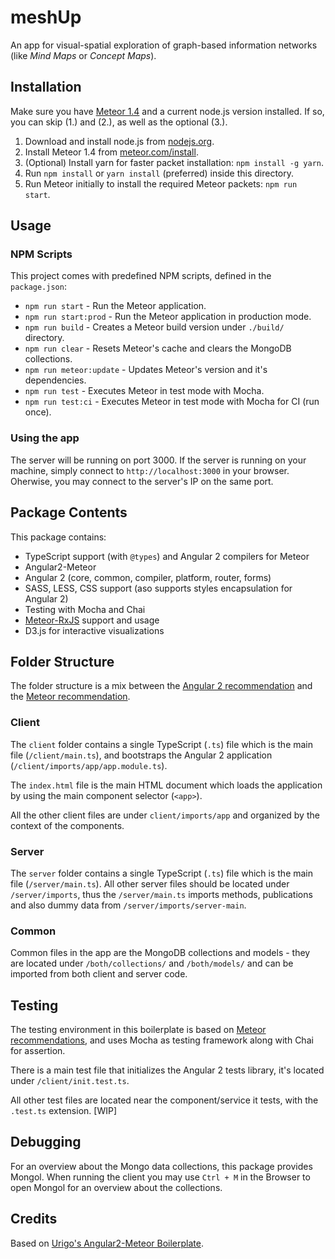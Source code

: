 # meshUp
An app for visual-spatial exploration of graph-based information networks (like _Mind Maps_ or _Concept Maps_).

## Installation
Make sure you have [Meteor 1.4](https://www.meteor.com/install) and a current node.js version installed. If so, you can skip (1.) and (2.), as well as the optional (3.).

1. Download and install node.js from [nodejs.org](https://nodejs.org/).
2. Install Meteor 1.4 from [meteor.com/install](https://www.meteor.com/install).
3. (Optional) Install yarn for faster packet installation: `npm install -g yarn`.
4. Run `npm install` or `yarn install` (preferred) inside this directory.
5. Run Meteor initially to install the required Meteor packets: `npm run start`. 


## Usage

### NPM Scripts
This project comes with predefined NPM scripts, defined in the `package.json`:

- `npm run start` - Run the Meteor application.
- `npm run start:prod` - Run the Meteor application in production mode.
- `npm run build` - Creates a Meteor build version under `./build/` directory.
- `npm run clear` - Resets Meteor's cache and clears the MongoDB collections.
- `npm run meteor:update` - Updates Meteor's version and it's dependencies.
- `npm run test` - Executes Meteor in test mode with Mocha.
- `npm run test:ci` - Executes Meteor in test mode with Mocha for CI (run once).

### Using the app
The server will be running on port 3000. If the server is running on your machine, simply connect to `http://localhost:3000` in your browser. Oherwise, you may connect to the server's IP on the same port.


## Package Contents
This package contains:

- TypeScript support (with `@types`) and Angular 2 compilers for Meteor
- Angular2-Meteor
- Angular 2 (core, common, compiler, platform, router, forms)
- SASS, LESS, CSS support (aso supports styles encapsulation for Angular 2)
- Testing with Mocha and Chai
- [Meteor-RxJS](http://angular-meteor.com/meteor-rxjs/) support and usage
- D3.js for interactive visualizations


## Folder Structure
The folder structure is a mix between the [Angular 2 recommendation](https://johnpapa.net/angular-2-styles/) and the [Meteor recommendation](https://guide.meteor.com/structure.html).

### Client
The `client` folder contains a single TypeScript (`.ts`) file which is the main file (`/client/main.ts`), and bootstraps the Angular 2 application (`/client/imports/app/app.module.ts`).

The `index.html` file is the main HTML document which loads the application by using the main component selector (`<app>`).

All the other client files are under `client/imports/app` and organized by the context of the components.


### Server
The `server` folder contains a single TypeScript (`.ts`) file which is the main file (`/server/main.ts`).
All other server files should be located under `/server/imports`, thus the `/server/main.ts` imports methods, publications and also dummy data from `/server/imports/server-main`.


### Common
Common files in the app are the MongoDB collections and models - they are located under `/both/collections/` and `/both/models/` and can be imported from both client and server code.


## Testing
The testing environment in this boilerplate is based on [Meteor recommendations](https://guide.meteor.com/testing.html), and uses Mocha as testing framework along with Chai for assertion.

There is a main test file that initializes the Angular 2 tests library, it's located under `/client/init.test.ts`.

All other test files are located near the component/service it tests, with the `.test.ts` extension. [WIP]


## Debugging
For an overview about the Mongo data collections, this package provides Mongol.
When running the client you may use `Ctrl + M` in the Browser to open Mongol for an overview about the collections.


## Credits
Based on [Urigo's Angular2-Meteor Boilerplate](https://github.com/Urigo/angular2-meteor-base).